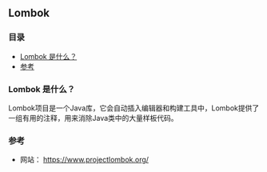 ## Lombok

### 目录
* [Lombok 是什么？](#Lombok-是什么？)
* [参考](#参考)

### Lombok 是什么？
Lombok项目是一个Java库，它会自动插入编辑器和构建工具中，Lombok提供了一组有用的注释，用来消除Java类中的大量样板代码。

### 参考
* 网站： https://www.projectlombok.org/